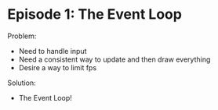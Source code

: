 Episode 1: The Event Loop
=========================

Problem:
  - Need to handle input
  - Need a consistent way to update and then draw everything
  - Desire a way to limit fps

Solution:
  - The Event Loop!
